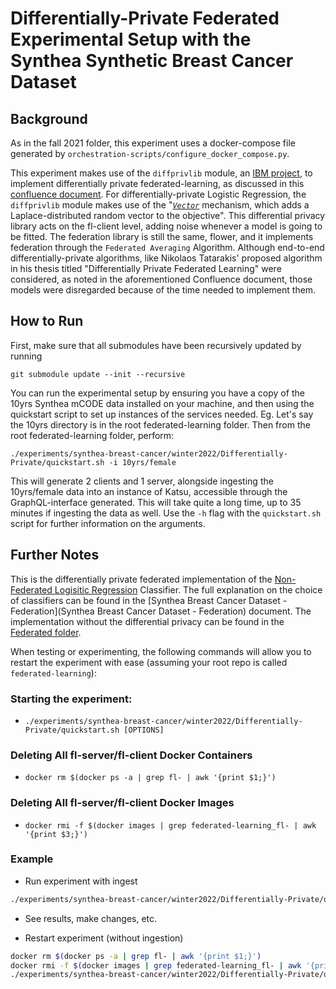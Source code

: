 # Differentially-Private Federated Experimental Setup with the Synthea Synthetic Breast Cancer Dataset

## Background
As in the fall 2021 folder, this experiment uses a docker-compose file generated by `orchestration-scripts/configure_docker_compose.py`.

This experiment makes use of the `diffprivlib` module, an [IBM project](https://github.com/IBM/differential-privacy-library), to implement differentially private federated-learning, as discussed in this [confluence document](https://candig.atlassian.net/wiki/spaces/~606c79f3edc14f00768afea5/pages/634028033/Choice+of+Differential+Privacy+Algorithm). For differentially-private Logistic Regression, the `diffprivlib` module makes use of the "[*`Vector`*](https://github.com/IBM/differential-privacy-library/blob/main/diffprivlib/models/logistic_regression.py) mechanism, which adds a Laplace-distributed random vector to the objective". This differential privacy library acts on the fl-client level, adding noise whenever a model is going to be fitted. The federation library is still the same, flower, and it implements federation through the `Federated Averaging` Algorithm. Although end-to-end differentially-private algorithms, like Nikolaos Tatarakis' proposed algorithm in his thesis titled "Differentially Private Federated Learning" were considered, as noted in the aforementioned Confluence document, those models were disregarded because of the time needed to implement them.

## How to Run

First, make sure that all submodules have been recursively updated by running
```
git submodule update --init --recursive
```

You can run the experimental setup by ensuring you have a copy of the 10yrs Synthea mCODE data installed on your machine, and then using the quickstart script to set up instances of the services needed.
Eg. Let's say the 10yrs directory is in the root federated-learning folder. Then from the root federated-learning folder, perform:

```
./experiments/synthea-breast-cancer/winter2022/Differentially-Private/quickstart.sh -i 10yrs/female
```

This will generate 2 clients and 1 server, alongside ingesting the 10yrs/female data into an instance of Katsu, accessible through the GraphQL-interface generated. This will take quite a long time, up to 35 minutes if ingesting the data as well.
Use the `-h` flag with the `quickstart.sh` script for further information on the arguments. 

## Further Notes

This is the  differentially private federated implementation of the [Non-Federated Logisitic Regression](../Non-Federated/SyntheaClassifiers.ipynb) Classifier. The full explanation on the choice of classifiers can be found in the [Synthea Breast Cancer Dataset - Federation](Synthea Breast Cancer Dataset - Federation) document. The implementation without the differential privacy can be found in the [Federated folder](../Federated).

When testing or experimenting, the following commands will allow you to restart the experiment with ease (assuming your root repo is called `federated-learning`):

### Starting the experiment:
- `./experiments/synthea-breast-cancer/winter2022/Differentially-Private/quickstart.sh [OPTIONS]`

### Deleting All fl-server/fl-client Docker Containers
- `docker rm $(docker ps -a | grep fl- | awk '{print $1;}')`

### Deleting All fl-server/fl-client Docker Images
- `docker rmi -f $(docker images | grep federated-learning_fl- | awk '{print $3;}')`

### Example
- Run experiment with ingest
```bash
./experiments/synthea-breast-cancer/winter2022/Differentially-Private/quickstart.sh -i 10yrs/female -e ./experiments/synthea-breast-cancer/winter2022/Differentially-Private/experiment
```

- See results, make changes, etc.

- Restart experiment (without ingestion)
```bash
docker rm $(docker ps -a | grep fl- | awk '{print $1;}')
docker rmi -f $(docker images | grep federated-learning_fl- | awk '{print $3;}')
./experiments/synthea-breast-cancer/winter2022/Differentially-Private/quickstart.sh -e ./experiments/synthea-breast-cancer/winter2022/Differentially-Private/experiment
```